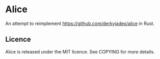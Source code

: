 Alice
=====

An attempt to reimplement <https://github.com/derkyjadex/alice> in Rust.

Licence
--------

Alice is released under the MIT licence. See COPYING for more details.
